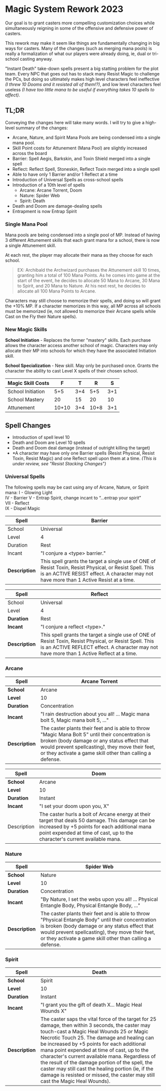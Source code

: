 # Magic System Rework 2023 #

Our goal is to grant casters more compelling customization choices while simultaneously reigning in some of the offensive and defensive power of casters.

This rework may make it seem like things are fundamentally changing in big ways for casters. Many of the changes (such as merging mana pools) is really a formalization of what our players were already doing, ie, dual or tri-school casting anyway.

"Instant Death" take-down spells present a big statting problem for the plot team. Every NPC that goes out has to stack many Resist Magic to challenge the PCs, but doing so ultimately makes high level characters feel ineffective _(I threw 10 Dooms and it resisted all of them!?)_, and low level characters feel useless _(I have too little mana to be useful if everything takes 10 spells to affect)_.



## TL;DR ##
Conveying the changes here will take many words. I will try to give a high-level summary of the changes:

- Arcane, Nature, and Spirit Mana Pools are being condensed into a single mana pool.
- Skill Point costs for Attunement (Mana Pool) are slightly increased across the board
- Barrier: Spell Aegis, Barkskin, and Toxin Shield merged into a single spell
- Reflect: Reflect Spell, Stoneskin, Reflect Toxin merged into a single spell
- Able to have only 1 Barrier and/or 1 Reflect at a time
- Introduction of Universal Spells as cross-school spells
- Introduction of a 10th level of spells
    - Arcane: Arcane Torrent, Doom 
    - Nature: Spider Web
    - Spirit: Death
- Death and Doom are damage-dealing spells
- Entrapment is now Entrap Spirit

### Single Mana Pool ###
Mana pools are being condensed into a single pool of MP. Instead of having 3 different Attunement skills that each grant mana for a school, there is now a single Attunement skill.

At each rest, the player may allocate their mana as they choose for each school.

> EX: Archibald the Archwizard purchases the Attunement skill 10 times, granting him a total of 100 Mana Points. As he comes into game at the start of the event, he decides to allocate 50 Mana to Arcane, 30 Mana to Spirit, and 20 Mana to Nature. At his next rest, he decides to allocate all 100 Mana Points to Arcane.

Characters may still choose to memorize their spells, and doing so will grant the +10% MP. If a character memorizes in this way, all MP across all schools must be memorized (ie, not allowed to memorize their Arcane spells while Cast on the Fly their Nature spells).

### New Magic Skills ###
**School Initiation** - Replaces the former "mastery" skills. Each purchase allows the character access another school of magic. Characters may only allocate their MP into schools for which they have the associated Initiation skill.

**School Specialization** - New skill. May only be purchased once. Grants the character the ability to cast Level X spells of their chosen school.

| Magic Skill Costs | F     | T   | R    | S   |
|-------------------|-------|-----|------|-----|
| School Initiation | 5+5   | 3+4 | 5+5  | 3+1 |
| School Mastery    | 20    | 15  | 20   | 10  |
| Attunement        | 10+10 | 3+4 | 10+8 | 3+1 |

## Spell Changes ##
- Introduction of spell level 10
- Death and Doom are Level 10 spells
- Death and Doom deal damage (instead of outright killing the target)
- \*A character may have only one Barrier spells (Resist Physical, Resist Toxin, Resist Magic) and one Reflect spell upon them at a time. *(This is under review, see "Resist Stacking Changes")*

### Universal Spells ###

The following spells may be cast using any of Arcane, Nature, or Spirit mana:
I   - Glowing Light  
IV  - Barrier
V   - Entrap Spirit, change incant to “...entrap your spirit”  
VII - Reflect  
IX  - Dispel Magic  



| **Spell** | **Barrier** |
|-----------|-------------|
| School                 | Universal |
| Level                  | 4 |
| Duration               | Rest |
| Incant                 | "I conjure a \<type\> barrier." |
| **Description**        | This spell grants the target a single use of ONE of Resist Toxin, Resist Physical, or Resist Spell. This is an ACTIVE RESIST effect. A character may not have more than 1 Active Resist at a time. |

| **Spell**    | **Reflect**                                                                                                                                                                                          |
|--------------|------------------------------------------------------------------------------------------------------------------------------------------------------------------------------------------------------|
| School                 | Universal                                                                                                                                                                                            |
| Level                  | 4                                                                                                                                                                                                    |
| **Duration** | Rest                                                                                                                                                                                                 |
| **Incant**   | "I conjure a reflect \<type\>."                                                                                                                                                              |
| **Description** | This spell grants the target a single use of ONE of Resist Toxin, Resist Physical, or Resist Spell. This is an ACTIVE REFLECT effect. A character may not have more than 1 Active Reflect at a time. |

### Arcane ###
| **Spell**    | **Arcane Torrent**                                                                                                                                                                                                                                              |
|--------------|-----------------------------------------------------------------------------------------------------------------------------------------------------------------------------------------------------------------------------------------------------------------|
| **School**   | Arcane                                                                                                                                                                                                                                                          |
| **Level**    | 10                                                                                                                                                                                                                                                              |
| **Duration** | Concentration                                                                                                                                                                                                                                                   |
| **Incant**   | "I rain destruction about you all! ... Magic mana bolt 5, Magic mana bolt 5, ..."                                                                                                                                                                               |
| **Description** | The caster plants their feet and is able to throw "Magic Mana Bolt 5" until their concentration is broken (body damage or any status effect that would prevent spellcasting), they move their feet, or they activate a game skill other than calling a defense. |

| **Spell**    | **Doom**                      |
|--------------|-------------------------------|
| **School**   | Arcane                        |
| **Level**    | 10                            |
| **Duration** | Instant                       |
| **Incant**   | "I set your doom upon you, X" |
| Description  | The caster hurls a bolt of Arcane energy at their target that deals 50 damage. This damage can be increased by +5 points for each additional mana point expended at time of cast, up to the character's current available mana. |

### Nature ###
| **Spell**    | **Spider Web**                                                                                    |
|--------------|---------------------------------------------------------------------------------------------------|
| **School**   | Nature                                                                                            |
| **Level**    | 10                                                                                                |
| **Duration** | Concentration                                                                                     |
| **Incant**   | "By Nature, I set the webs upon you all! ... Physical Entangle Body, Physical Entangle Body, ..." |
| **Description** | The caster plants their feet and is able to throw "Physical Entangle Body" until their concentration is broken (body damage or any status effect that would prevent spellcasting), they move their feet, or they activate a game skill other than calling a defense. |

### Spirit ###
| **Spell**    | **Death**                                                |
|--------------|----------------------------------------------------------|
| **School**   | Spirit                                                   |
| **Level**    | 10                                                       |
| **Duration** | Instant                                                  |
| **Incant**   | "I grant you the gift of death X... Magic Heal Wounds X" |
| **Description** | The caster saps the vital force of the target for 25 damage, then within 3 seconds, the caster may touch-cast a Magic Heal Wounds 25 _or_ Magic Necrotic Touch 25. The damage and healing can be increased by +5 points for each additional mana point expended at time of cast, up to the character's current available mana. Regardless of the result of the damage portion of the spell, the caster may still cast the healing portion (ie, if the damage is resisted or missed, the caster may still cast the Magic Heal Wounds). |



